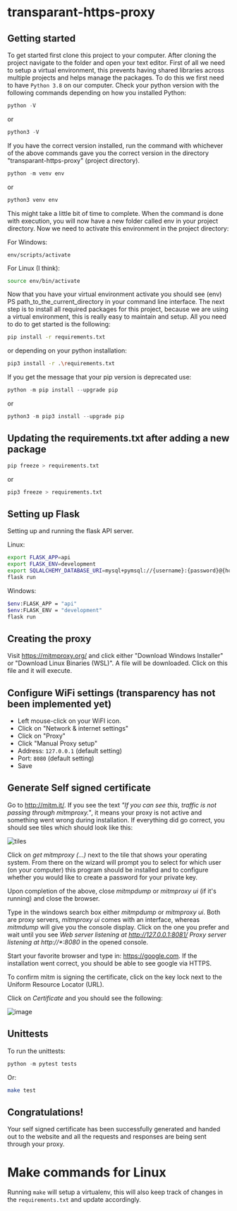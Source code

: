# transparant-https-proxy

## Getting started
To get started first clone this project to your computer.
After cloning the project navigate to the folder and open your text editor.
First of all we need to setup a virtual environment, this prevents having shared libraries across multiple projects
and helps manage the packages. To do this we first need to have `Python 3.8` on our computer.
Check your python version with the following commands depending on how you installed Python:

```python
python -V
```
or
```python
python3 -V
```

If you have the correct version installed, run the command with whichever of the above commands gave you the correct version in the directory "transparant-https-proxy" (project directory).
```python
python -m venv env
```

or
```python
python3 venv env
```

This might take a little bit of time to complete. When the command is done with execution, you will now have a new folder called env in your project directory. Now we need to activate this environment in the project directory:

For Windows:
```
env/scripts/activate
```

For Linux (I think):

```bash
source env/bin/activate
```

Now that you have your virtual environment activate you should see (env) PS path_to_the_current_directory in your command line interface. The next step is to install all required packages for this project, because we are using a virtual environment, this is really easy to maintain and setup. All you need to do to get started is the following:

```bash
pip install -r requirements.txt
```

or depending on your python installation:

```bash
pip3 install -r .\requirements.txt
```

If you get the message that your pip version is deprecated use:

```python
python -m pip install --upgrade pip
```

or
```python
python3 -m pip3 install --upgrade pip
```

## Updating the requirements.txt after adding a new package
```bash
pip freeze > requirements.txt
```
or
```bash
pip3 freeze > requirements.txt
```


## Setting up Flask
Setting up and running the flask API server.

Linux:

```bash
export FLASK_APP=api
export FLASK_ENV=development
export SQLALCHEMY_DATABASE_URI=mysql+pymsql://{username}:{password}@{host}/{database}
flask run
```

Windows:

```bash
$env:FLASK_APP = "api"
$env:FLASK_ENV = "development"
flask run
```

## Creating the proxy
Visit https://mitmproxy.org/ and click either "Download Windows Installer" or "Download Linux Binaries (WSL)".
A file will be downloaded. Click on this file and it will execute.

## Configure WiFi settings (transparency has not been implemented yet)
- Left mouse-click on your WiFI icon.
- Click on "Network & internet settings"
- Click on "Proxy"
- Click "Manual Proxy setup"
- Address: `127.0.0.1` (default setting)
- Port: `8080` (default setting)
- Save

## Generate Self signed certificate
Go to http://mitm.it/. If you see the text _"If you can see this, traffic is not passing through mitmproxy."_, it means your proxy is not active and something went wrong during installation.
If everything did go correct, you should see tiles which should look like this:

![tiles](https://user-images.githubusercontent.com/38207747/117337332-89354400-ae9d-11eb-9341-81573eedb531.PNG)

Click on _get mitmproxy (...)_ next to the tile that shows your operating system.
From there on the wizard will prompt you to select for which user (on your computer) this program should be installed and to configure whether you would like to create a password for your private key.

Upon completion of the above, close _mitmpdump_ or _mitmproxy ui_ (if it's running) and close the browser.

Type in the windows search box either _mitmpdump_ or _mitmproxy ui_. Both are proxy servers, _mitmproxy ui_ comes with an interface, whereas _mitmdump_ will give you the console display.
Click on the one you prefer and wait until you see _Web server listening at http://127.0.0.1:8081/
Proxy server listening at http://*:8080_ in the opened console.

Start your favorite browser and type in: https://google.com.
If the installation went correct, you should be able to see google via HTTPS.

To confirm mitm is signing the certificate, click on the key lock next to the Uniform Resource Locator (URL).

Click on _Certificate_ and you should see the following:

![image](https://user-images.githubusercontent.com/38207747/117338929-6dcb3880-ae9f-11eb-8c77-367b76fa823c.png)

## Unittests

To run the unittests:
```python
python -m pytest tests
```
Or:
```bash
make test
```
## Congratulations!
Your self signed certificate has been successfully generated and handed out to the website and all the requests and responses are being sent through your proxy.

# Make commands for Linux
Running `make` will setup a virtualenv, this will also keep track of changes in the `requirements.txt` and update accordingly.
